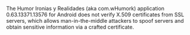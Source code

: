 The Humor Ironias y Realidades (aka com.wHumork) application 0.63.13371.13576 for Android does not verify X.509 certificates from SSL servers, which allows man-in-the-middle attackers to spoof servers and obtain sensitive information via a crafted certificate.